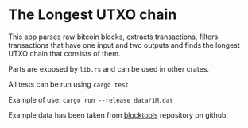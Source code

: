 # The Longest UTXO chain

This app parses raw bitcoin blocks, extracts transactions, filters transactions that have one input and two outputs and finds the longest UTXO chain that consists of them.

Parts are exposed by `lib.rs` and can be used in other crates.

All tests can be run using `cargo test`

Example of use: `cargo run --release data/1M.dat`

Example data has been taken from [blocktools](https://github.com/tenthirtyone/blocktools) repository on github.
